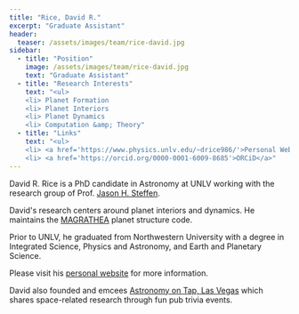 ```yaml
---
title: "Rice, David R."
excerpt: "Graduate Assistant"
header:
  teaser: /assets/images/team/rice-david.jpg
sidebar:
  - title: "Position"
    image: /assets/images/team/rice-david.jpg
    text: "Graduate Assistant"
  - title: "Research Interests"
    text: "<ul>
    <li> Planet Formation
    <li> Planet Interiors
    <li> Planet Dynamics
    <li> Computation &amp; Theory"
  - title: "Links"
    text: "<ul>
    <li> <a href='https://www.physics.unlv.edu/~drice986/'>Personal Website</a>
    <li> <a href='https://orcid.org/0000-0001-6009-8685'>ORCiD</a>"
---
```


David R. Rice is a PhD candidate in Astronomy at UNLV working with the research group of Prof. [Jason H. Steffen](/team/steffen-jason/).

David's research centers around planet interiors and dynamics. He maintains the [MAGRATHEA](https://github.com/Huang-CL/Magrathea) planet structure code.

Prior to UNLV, he graduated from Northwestern University with a degree in Integrated Science, Physics and Astronomy, and Earth and Planetary Science.

Please visit his [personal website](https://www.physics.unlv.edu/~drice986/) for more information.

David also founded and emcees [Astronomy on Tap, Las Vegas](https://astronomyontap.org/locations/las-vegas-nevada/#:~:text=Astronomy%20on%20Tap%2C%20Las%20Vegas,the%20final%20frontier%2C%20and%20beer.) which shares space-related research through fun pub trivia events.
